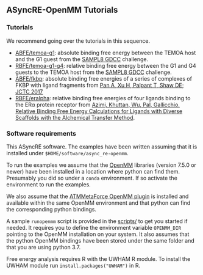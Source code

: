 ASyncRE-OpenMM Tutorials
------------------------

### Tutorials

We recommend going over the tutorials in this sequence. 

- [ABFE/temoa-g1](ABFE/temoa-g1): absolute binding free energy between the TEMOA host and the G1 guest from the [SAMPL8 GDCC](https://github.com/samplchallenges/SAMPL8/tree/master/host_guest/GDCC) challenge.
 - [RBFE/temoa-g1-g4](RBFE/temoa-g1-g4): relative binding free energy between the G1 and G4 guests to the TEMOA host from the [SAMPL8 GDCC](https://github.com/samplchallenges/SAMPL8/tree/master/host_guest/GDCC) challenge.
- [ABFE/fkbp](ABFE/fkbp): absolute binding free energies of a series of complexes of FKBP with ligand fragments from [Pan A, Xu H, Palpant T, Shaw DE; JCTC 2017](http://dx.doi.org/10.1021/acs.jctc.7b00172)
- [RBFE/eralpha](RBFE/eralpha): relative binding free energies of four ligands binding to the ERα protein receptor from [Azimi, Khuttan, Wu, Pal, Gallicchio. Relative Binding Free Energy Calculations for Ligands with Diverse Scaffolds with the Alchemical Transfer Method](https://arxiv.org/abs/2107.05153).

### Software requirements

This ASyncRE software. The examples have been written assuming that it is installed under `$HOME/software/async_re-openmm`.

To run the examples we assume that the [OpenMM](http://openmm.org) libraries (version 7.5.0 or newer) have been installed in a location where python can find them. Presumably you did so under a `conda` environment. If so activate the environment to run the examples.

We also assume that the [ATMMetaForce OpenMM plugin](https://github.com/Gallicchio-Lab/openmm-atmmetaforce-plugin) is installed and available within the same OpenMM environment and that python can find the corresponding python bindings.

A sample `runopenmm` script is provided in the  [scripts/]( https://github.com/Gallicchio-Lab/async_re-openmm/tree/master/examples/scripts) to get you started if needed. It requires you to define the environment variable `OPENMM_DIR` pointing to the OpenMM installation on your system. It also assumes that the python OpenMM bindings have been stored under the same folder and that you are using python 3.7.

Free energy analysis requires R with the UWHAM R module. To install the UWHAM module run `install.packages("UWHAM")` in R.

